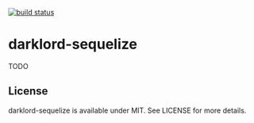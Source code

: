 [![build status](https://secure.travis-ci.org/bebraw/darklord-sequelize.png)](http://travis-ci.org/bebraw/darklord-sequelize)
# darklord-sequelize

TODO

## License

darklord-sequelize is available under MIT. See LICENSE for more details.

